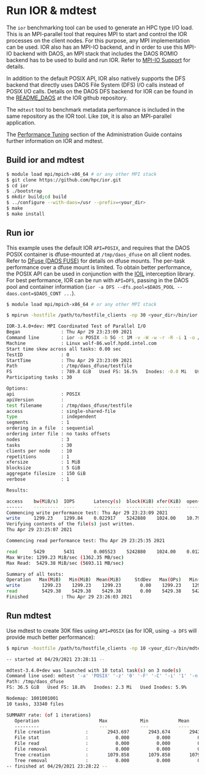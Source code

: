 # Run IOR & mdtest

The `ior` benchmarking tool can be used to generate an HPC type I/O load.
This is an MPI-parallel tool that requires MPI to start and control the
IOR processes on the client nodes. For this purpose, any MPI implementation
can be used. IOR also has an MPI-IO backend, and in order to use this
MPI-IO backend with DAOS, an MPI stack that includes the DAOS ROMIO backend
has to be used to build and run IOR.
Refer to [MPI-IO Support](https://docs.daos.io/v2.2/user/mpi-io/) for details.

In addition to the default POSIX API, IOR also natively supports the
DFS backend that directly uses DAOS File System (DFS) I/O calls instead
of POSIX I/O calls. Details on the DAOS DFS backend for IOR can be found in the
[README\_DAOS](https://github.com/hpc/ior/blob/main/README_DAOS)
at the IOR github repository.

The `mdtest` tool to benchmark metadata performance is included in the
same repository as the IOR tool.
Like `IOR`, it is also an MPI-parallel application.

The [Performance Tuning](https://docs.daos.io/v2.2/admin/performance_tuning/#benchmarking-daos)
section of the Administration Guide contains further information on IOR and mdtest.

## Build ior and mdtest

```sh
$ module load mpi/mpich-x86_64 # or any other MPI stack
$ git clone https://github.com/hpc/ior.git
$ cd ior
$ ./bootstrap
$ mkdir build;cd build
$ ../configure --with-daos=/usr --prefix=<your_dir>
$ make
$ make install
```

## Run ior

This example uses the default IOR `API=POSIX`, and requires that the DAOS POSIX container
is dfuse-mounted at `/tmp/daos_dfuse` on all client nodes. Refer to
[DFuse (DAOS FUSE)](https://docs.daos.io/v2.2/user/filesystem/#dfuse-daos-fuse) for details on dfuse mounts.
The per-task performance over a dfuse mount is limited.
To obtain better performance, the POSIX API can be used in conjunction with the
[IOIL](https://docs.daos.io/v2.2/user/filesystem/#interception-library) interception library.
For best performance, IOR can be run with `API=DFS`, passing in the DAOS pool and container
information (`ior -a DFS --dfs.pool=$DAOS_POOL --daos.cont=$DAOS_CONT ...`).

```sh
$ module load mpi/mpich-x86_64 # or any other MPI stack

$ mpirun -hostfile /path/to/hostfile_clients -np 30 <your_dir>/bin/ior -a POSIX -b 5G -t 1M -v -W -w -r -R -i 1 -o /tmp/daos_dfuse/testfile

IOR-3.4.0+dev: MPI Coordinated Test of Parallel I/O
Began               : Thu Apr 29 23:23:09 2021
Command line        : ior -a POSIX -b 5G -t 1M -v -W -w -r -R -i 1 -o /tmp/daos_dfuse/testfile
Machine             : Linux wolf-86.wolf.hpdd.intel.com
Start time skew across all tasks: 0.00 sec
TestID              : 0
StartTime           : Thu Apr 29 23:23:09 2021
Path                : /tmp/daos_dfuse/testfile
FS                  : 789.8 GiB   Used FS: 16.5%   Inodes: -0.0 Mi   Used Inodes: 0.0%
Participating tasks : 30

Options:
api                 : POSIX
apiVersion          :
test filename       : /tmp/daos_dfuse/testfile
access              : single-shared-file
type                : independent
segments            : 1
ordering in a file  : sequential
ordering inter file : no tasks offsets
nodes               : 3
tasks               : 30
clients per node    : 10
repetitions         : 1
xfersize            : 1 MiB
blocksize           : 5 GiB
aggregate filesize  : 150 GiB
verbose             : 1

Results:

access    bw(MiB/s)  IOPS       Latency(s)  block(KiB) xfer(KiB)  open(s)    wr/rd(s)   close(s)   total(s)   iter
------    ---------  ----       ----------  ---------- ---------  --------   --------   --------   --------   ----
Commencing write performance test: Thu Apr 29 23:23:09 2021
write     1299.23    1299.84    0.022917    5242880    1024.00    10.79      118.17     0.000377   118.22     0
Verifying contents of the file(s) just written.
Thu Apr 29 23:25:07 2021

Commencing read performance test: Thu Apr 29 23:25:35 2021

read      5429       5431       0.005523    5242880    1024.00    0.012188   28.28      0.000251   28.29      0
Max Write: 1299.23 MiB/sec (1362.35 MB/sec)
Max Read:  5429.38 MiB/sec (5693.11 MB/sec)

Summary of all tests:
Operation   Max(MiB)   Min(MiB)  Mean(MiB)     StdDev   Max(OPs)   Min(OPs)  Mean(OPs)     StdDev    Mean(s) Stonewall(s) Stonewall(MiB) Test# #Tasks tPN reps fPP reord reordoff reordrand seed segcnt   blksiz    xsize aggs(MiB)   API RefNum
write        1299.23    1299.23    1299.23       0.00    1299.23    1299.23    1299.23       0.00  118.22343         NA            NA     0     30  10    1   0     0        1         0    0      1 5368709120  1048576  153600.0 POSIX      0
read         5429.38    5429.38    5429.38       0.00    5429.38    5429.38    5429.38       0.00   28.29054         NA            NA     0     30  10    1   0     0        1         0    0      1 5368709120  1048576  153600.0 POSIX      0
Finished            : Thu Apr 29 23:26:03 2021
```

## Run mdtest

Use mdtest to create 30K files using `API=POSIX` (as for IOR, using `-a DFS` will provide much better performance):

```sh
$ mpirun -hostfile /path/to/hostfile_clients -np 10 <your_dir>/bin/mdtest -a POSIX -z 0 -F -C -i 1 -n 3334 -e 4096 -d /tmp/daos_dfuse/ -w 4096

-- started at 04/29/2021 23:28:11 --

mdtest-3.4.0+dev was launched with 10 total task(s) on 3 node(s)
Command line used: mdtest '-a' 'POSIX' '-z' '0' '-F' '-C' '-i' '1' '-n' '3334' '-e' '4096' '-d' '/tmp/daos_dfuse/' '-w' '4096'
Path: /tmp/daos_dfuse
FS: 36.5 GiB   Used FS: 18.8%   Inodes: 2.3 Mi   Used Inodes: 5.9%

Nodemap: 1001001001
10 tasks, 33340 files

SUMMARY rate: (of 1 iterations)
   Operation                      Max            Min           Mean        Std Dev
   ---------                      ---            ---           ----        -------
   File creation             :       2943.697       2943.674       2943.686          0.006
   File stat                 :          0.000          0.000          0.000          0.000
   File read                 :          0.000          0.000          0.000          0.000
   File removal              :          0.000          0.000          0.000          0.000
   Tree creation             :       1079.858       1079.858       1079.858          0.000
   Tree removal              :          0.000          0.000          0.000          0.000
-- finished at 04/29/2021 23:28:22 --
```
